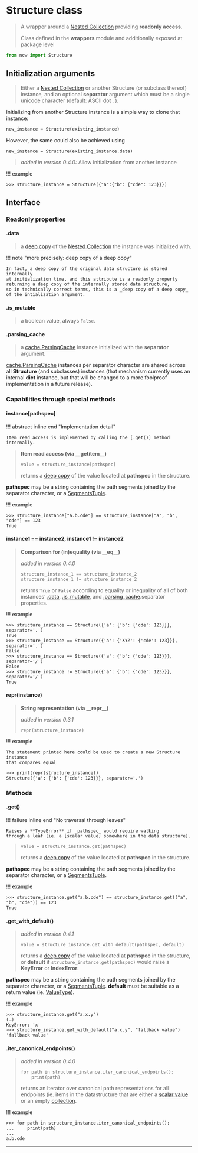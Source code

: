 # Structure class

> A wrapper around a [Nested Collection] providing **readonly access**.
>
> Class defined in the **wrappers** module and additionally exposed at package level

``` python
from ncw import Structure
```


## Initialization arguments

> Either a [Nested Collection]
> or another Structure (or subclass thereof) instance,
> and an optional **separator** argument
> which must be a single unicode character (default: ASCII dot `.`).

Initializing from another Structure instance is a simple way
to clone that instance:

``` python
new_instance = Structure(existing_instance)
```

However, the same could also be achieved using

``` pythom
new_instance = Structure(existing_instance.data)
```

> _added in version 0.4.0:_ Allow initialization from another instance

!!! example

``` pycon
>>> structure_instance = Structure({"a":{"b": {"cde": 123}}})
```


## Interface

### Readonly properties

#### .data

> a [deep copy] of the [Nested Collection] the instance was initialized with.

!!! note "more precisely: deep copy of a deep copy"

    In fact, a deep copy of the original data structure is stored internally
    at initialization time, and this attribute is a readonly property
    returning a deep copy of the internally stored data structure,
    so in technically correct terms, this is a _deep copy of a deep copy_
    of the intialization argument.


#### .is_mutable

> a boolean value, always `False`.


#### .parsing_cache

> a [cache.ParsingCache] instance initialized with the **separator** argument.

[cache.ParsingCache] instances per separator character are shared
across all **Structure** (and subclasses) instances
(that mechanism currently uses an internal **dict** instance,
but that will be changed to a more foolproof implementation in a future release).


### Capabilities through special methods

#### instance\[pathspec\]

!!! abstract inline end "Implementation detail"

    Item read access is implemented by calling the [.get()] method internally.

> **Item read access (via \_\_getitem\_\_)**
>
>     value = structure_instance[pathspec]
>
> returns a [deep copy] of the value located at **pathspec** in the structure.

**pathspec** may be a string containing the path segments joined by
the separator character, or a [SegmentsTuple].

!!! example

``` pycon
>>> structure_instance["a.b.cde"] == structure_instance["a", "b", "cde"] == 123
True
```


#### instance1 == instance2, instance1 != instance2

> **Comparison for (in)equality (via \_\_eq\_\_)**
>
> _added in version 0.4.0_
>
>     structure_instance_1 == structure_instance_2
>     structure_instance_1 != structure_instance_2
>
> returns `True` or `False` according to equality or inequality
> of all of both instances’ [.data], [.is_mutable], and [.parsing_cache].separator
> properties.

!!! example

``` pycon
>>> structure_instance == Structure({'a': {'b': {'cde': 123}}}, separator='.')
True
>>> structure_instance == Structure({'a': {'XYZ': {'cde': 123}}}, separator='.')
False
>>> structure_instance == Structure({'a': {'b': {'cde': 123}}}, separator='/')
False
>>> structure_instance != Structure({'a': {'b': {'cde': 123}}}, separator='/')
True
```


#### repr(instance)

> **String representation (via \_\_repr\_\_)**
>
> _added in version 0.3.1_
>
>     repr(structure_instance)

!!! example

    The statement printed here could be used to create a new Structure instance
    that compares equal

``` pycon
>>> print(repr(structure_instance))
Structure({'a': {'b': {'cde': 123}}}, separator='.')
```


### Methods

#### .get()

!!! failure inline end "No traversal through leaves"

    Raises a **TypeError** if _pathspec_ would require walking
    through a leaf (ie. a [scalar value] somewhere in the data structure).

>     value = structure_instance.get(pathspec)
>
> returns a [deep copy] of the value located at **pathspec** in the structure.

**pathspec** may be a string containing the path segments joined by
the separator character, or a [SegmentsTuple].

!!! example

``` pycon
>>> structure_instance.get("a.b.cde") == structure_instance.get(("a", "b", "cde")) == 123
True
```


#### .get_with_default()

> _added in version 0.4.1_
>
>     value = structure_instance.get_with_default(pathspec, default)
>
> returns a [deep copy] of the value located at **pathspec** in the structure,
> or **default** if `structure_instance.get(pathspec)` would raise a
> **KeyError** or **IndexError**.

**pathspec** may be a string containing the path segments joined by
the separator character, or a [SegmentsTuple].
**default** must be suitable as a return value (ie. [ValueType]).

!!! example

``` pycon
>>> structure_instance.get("a.x.y")
(…)
KeyError: 'x'
>>> structure_instance.get_with_default("a.x.y", "fallback value")
'fallback value'
```


#### .iter_canonical_endpoints()

> _added in version 0.4.0_
>
>     for path in structure_instance.iter_canonical_endpoints():
>         print(path)
>
> returns an Iterator over canonical path representations for all endpoints
> (ie. items in the datastructure that are either a [scalar value]
> or an empty [collection].

!!! example

``` pycon
>>> for path in structure_instance.iter_canonical_endpoints():
...     print(path)
...
a.b.cde
```


* * *
[Nested Collection]: 5-glossary.md#nested-collection
[deep copy]: https://docs.python.org/3/library/copy.html#copy.deepcopy
[cache.ParsingCache]: 3-cache.md#parsingcache
[IndexType]: 5-glossary.md#indextype
[SegmentsTuple]: 5-glossary.md#segmentstuple
[ValueType]: 5-glossary.md#valuetype
[.data]: #data
[.is_mutable]: #is_mutable
[.parsing_cache]: #parsing_cache
[.get()]: #get
[scalar value]: 5-glossary.md#scalartype
[collection]: 5-glossary.md#collectiontype
